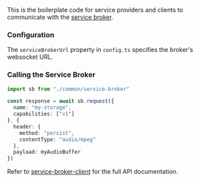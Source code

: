 This is the boilerplate code for service providers and clients to communicate with the [service broker](https://github.com/service-broker/service-broker).

### Configuration
The `serviceBrokerUrl` property in `config.ts` specifies the broker's websocket URL.

### Calling the Service Broker
```typescript
import sb from "./common/service-broker"

const response = await sb.request({
  name: "my-storage",
  capabilities: ["v1"]
}, {
  header: {
    method: "persist",
    contentType: "audio/mpeg"
  },
  payload: myAudioBuffer
})
```
Refer to [service-broker-client](https://github.com/service-broker/service-broker-client) for the full API documentation.
